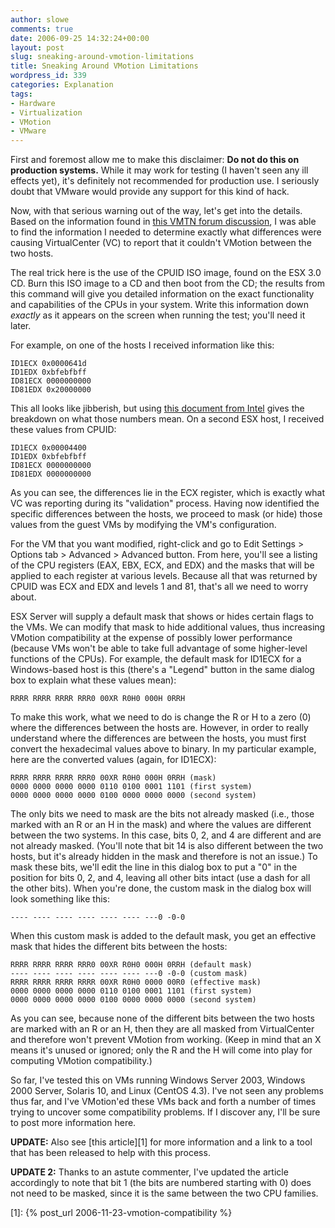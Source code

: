 ```yaml
---
author: slowe
comments: true
date: 2006-09-25 14:32:24+00:00
layout: post
slug: sneaking-around-vmotion-limitations
title: Sneaking Around VMotion Limitations
wordpress_id: 339
categories: Explanation
tags:
- Hardware
- Virtualization
- VMotion
- VMware
---
```


First and foremost allow me to make this disclaimer: **Do not do this on production systems.** While it may work for testing (I haven't seen any ill effects yet), it's definitely not recommended for production use. I seriously doubt that VMware would provide any support for this kind of hack.

Now, with that serious warning out of the way, let's get into the details. Based on the information found in [this VMTN forum discussion](http://www.vmware.com/community/thread.jspa?threadID=50828), I was able to find the information I needed to determine exactly what differences were causing VirtualCenter (VC) to report that it couldn't VMotion between the two hosts.

The real trick here is the use of the CPUID ISO image, found on the ESX 3.0 CD. Burn this ISO image to a CD and then boot from the CD; the results from this command will give you detailed information on the exact functionality and capabilities of the CPUs in your system. Write this information down _exactly_ as it appears on the screen when running the test; you'll need it later.

For example, on one of the hosts I received information like this:

    ID1ECX 0x0000641d
    ID1EDX 0xbfebfbff
    ID81ECX 0000000000
    ID81EDX 0x20000000

This all looks like jibberish, but using [this document from Intel](http://www.intel.com/design/xeon/applnots/241618.htm) gives the breakdown on what those numbers mean. On a second ESX host, I received these values from CPUID:

    ID1ECX 0x00004400
    ID1EDX 0xbfebfbff
    ID81ECX 0000000000
    ID81EDX 0000000000

As you can see, the differences lie in the ECX register, which is exactly what VC was reporting during its "validation" process. Having now identified the specific differences between the hosts, we proceed to mask (or hide) those values from the guest VMs by modifying the VM's configuration.

For the VM that you want modified, right-click and go to Edit Settings > Options tab > Advanced > Advanced button. From here, you'll see a listing of the CPU registers (EAX, EBX, ECX, and EDX) and the masks that will be applied to each register at various levels. Because all that was returned by CPUID was ECX and EDX and levels 1 and 81, that's all we need to worry about.

ESX Server will supply a default mask that shows or hides certain flags to the VMs. We can modify that mask to hide additional values, thus increasing VMotion compatibility at the expense of possibly lower performance (because VMs won't be able to take full advantage of some higher-level functions of the CPUs). For example, the default mask for ID1ECX for a Windows-based host is this (there's a "Legend" button in the same dialog box to explain what these values mean):

    RRRR RRRR RRRR RRR0 00XR R0H0 000H 0RRH

To make this work, what we need to do is change the R or H to a zero (0) where the differences between the hosts are. However, in order to really understand where the differences are between the hosts, you must first convert the hexadecimal values above to binary. In my particular example, here are the converted values (again, for ID1ECX):

    RRRR RRRR RRRR RRR0 00XR R0H0 000H 0RRH (mask)
    0000 0000 0000 0000 0110 0100 0001 1101 (first system)
    0000 0000 0000 0000 0100 0000 0000 0000 (second system)

The only bits we need to mask are the bits not already masked (i.e., those marked with an R or an H in the mask) and where the values are different between the two systems. In this case, bits 0, 2, and 4 are different and are not already masked. (You'll note that bit 14 is also different between the two hosts, but it's already hidden in the mask and therefore is not an issue.) To mask these bits, we'll edit the line in this dialog box to put a "0" in the position for bits 0, 2, and 4, leaving all other bits intact (use a dash for all the other bits). When you're done, the custom mask in the dialog box will look something like this:

    ---- ---- ---- ---- ---- ---- ---0 -0-0

When this custom mask is added to the default mask, you get an effective mask that hides the different bits between the hosts:

    RRRR RRRR RRRR RRR0 00XR R0H0 000H 0RRH (default mask)
    ---- ---- ---- ---- ---- ---- ---0 -0-0 (custom mask)
    RRRR RRRR RRRR RRRR 00XR R0H0 0000 00R0 (effective mask)
    0000 0000 0000 0000 0110 0100 0001 1101 (first system)
    0000 0000 0000 0000 0100 0000 0000 0000 (second system)

As you can see, because none of the different bits between the two hosts are marked with an R or an H, then they are all masked from VirtualCenter and therefore won't prevent VMotion from working. (Keep in mind that an X means it's unused or ignored; only the R and the H will come into play for computing VMotion compatibility.)

So far, I've tested this on VMs running Windows Server 2003, Windows 2000 Server, Solaris 10, and Linux (CentOS 4.3). I've not seen any problems thus far, and I've VMotion'ed these VMs back and forth a number of times trying to uncover some compatibility problems. If I discover any, I'll be sure to post more information here.

**UPDATE:** Also see [this article][1] for more information and a link to a tool that has been released to help with this process.

**UPDATE 2:** Thanks to an astute commenter, I've updated the article accordingly to note that bit 1 (the bits are numbered starting with 0) does not need to be masked, since it is the same between the two CPU families.

[1]: {% post_url 2006-11-23-vmotion-compatibility %}

